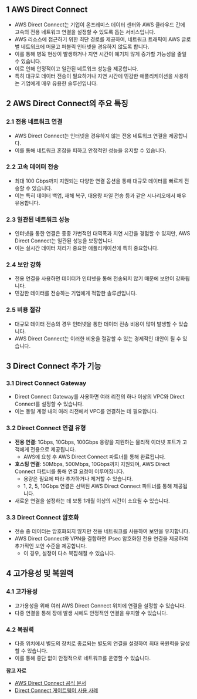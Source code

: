 ## 1 AWS Direct Connect

- AWS Direct Connect는 기업이 온프레미스 데이터 센터와 AWS 클라우드 간에 고속의 전용 네트워크 연결을 설정할 수 있도록 돕는 서비스입니다.
- AWS 리소스에 접근하기 위한 최단 경로를 제공하여, 네트워크 트래픽이 AWS 글로벌 네트워크에 머물고 퍼블릭 인터넷을 경유하지 않도록 합니다.
- 이를 통해 병목 현상이 발생하거나 지연 시간이 예기치 않게 증가할 가능성을 줄일 수 있습니다.
- 이로 인해 안정적이고 일관된 네트워크 성능을 제공합니다.
- 특히 대규모 데이터 전송이 필요하거나 지연 시간에 민감한 애플리케이션을 사용하는 기업에게 매우 유용한 솔루션입니다.



## 2 AWS Direct Connect의 주요 특징

### 2.1 전용 네트워크 연결

- AWS Direct Connect는 인터넷을 경유하지 않는 전용 네트워크 연결을 제공합니다.
- 이를 통해 네트워크 혼잡을 피하고 안정적인 성능을 유지할 수 있습니다.



### 2.2 고속 데이터 전송

- 최대 100 Gbps까지 지원되는 다양한 연결 옵션을 통해 대규모 데이터를 빠르게 전송할 수 있습니다.
- 이는 특히 데이터 백업, 재해 복구, 대용량 파일 전송 등과 같은 시나리오에서 매우 유용합니다.



### 2.3 일관된 네트워크 성능

- 인터넷을 통한 연결은 종종 가변적인 대역폭과 지연 시간을 경험할 수 있지만, AWS Direct Connect는 일관된 성능을 보장합니다.
- 이는 실시간 데이터 처리가 중요한 애플리케이션에 특히 중요합니다.



### 2.4 보안 강화

- 전용 연결을 사용하면 데이터가 인터넷을 통해 전송되지 않기 때문에 보안이 강화됩니다.
- 민감한 데이터를 전송하는 기업에게 적합한 솔루션입니다.



### 2.5 비용 절감

- 대규모 데이터 전송의 경우 인터넷을 통한 데이터 전송 비용이 많이 발생할 수 있습니다.
- AWS Direct Connect는 이러한 비용을 절감할 수 있는 경제적인 대안이 될 수 있습니다.



## 3 Direct Connect 추가 기능

### 3.1 Direct Connect Gateway

- Direct Connect Gateway를 사용하면 여러 리전의 하나 이상의 VPC와 Direct Connect를 설정할 수 있습니다.
- 이는 동일 계정 내의 여러 리전에서 VPC를 연결하는 데 필요합니다.



### 3.2 Direct Connect 연결 유형

- **전용 연결**: 1Gbps, 10Gbps, 100Gbps 용량을 지원하는 물리적 이더넷 포트가 고객에게 전용으로 제공됩니다.
    - AWS에 요청 후 AWS Direct Connect 파트너를 통해 완료됩니다.
- **호스팅 연결**: 50Mbps, 500Mbps, 10Gbps까지 지원되며, AWS Direct Connect 파트너를 통해 연결 요청이 이루어집니다.
    - 용량은 필요에 따라 추가하거나 제거할 수 있습니다.
    - 1, 2, 5, 10Gbps 연결은 선택된 AWS Direct Connect 파트너를 통해 제공됩니다.
- 새로운 연결을 설정하는 데 보통 1개월 이상의 시간이 소요될 수 있습니다.



### 3.3 Direct Connect 암호화

- 전송 중 데이터는 암호화되지 않지만 전용 네트워크를 사용하여 보안을 유지합니다.
- AWS Direct Connect와 VPN을 결합하면 IPsec 암호화된 전용 연결을 제공하여 추가적인 보안 수준을 제공합니다.
    - 이 경우, 설정이 다소 복잡해질 수 있습니다.



## 4 고가용성 및 복원력

### 4.1 고가용성

- 고가용성을 위해 여러 AWS Direct Connect 위치에 연결을 설정할 수 있습니다.
- 다중 연결을 통해 장애 발생 시에도 안정적인 연결을 유지할 수 있습니다.



### 4.2 복원력

- 다중 위치에서 별도의 장치로 종료되는 별도의 연결을 설정하여 최대 복원력을 달성할 수 있습니다.
- 이를 통해 중단 없이 안정적으로 네트워크를 운영할 수 있습니다.



**참고 자료**

- [AWS Direct Connect 공식 문서](https://docs.aws.amazon.com/directconnect/latest/UserGuide/Welcome.html)
- [Direct Connect 게이트웨이 사용 사례](https://docs.aws.amazon.com/directconnect/latest/UserGuide/direct-connect-gateways.html)